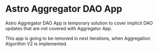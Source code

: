 # Astro Aggregator DAO App

Astro Aggregator DAO App is temporary solution to cover implicit DAO updates that are not covered with Aggregator App.

This app is going to be removed in next iterations, when Aggregation Algorithm V2 is implemented.

